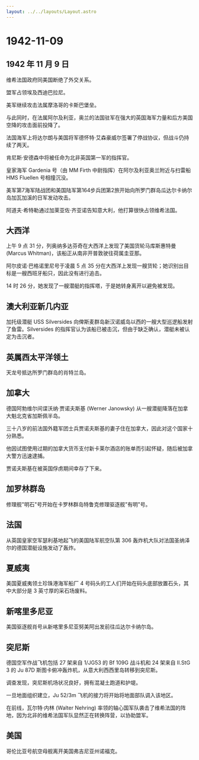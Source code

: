 ```yaml
---
layout: ../../layouts/Layout.astro
---
```


# 1942-11-09

## 1942 年 11 月 9 日

维希法国政府同美国断绝了外交关系。

盟军占领埃及西迪巴拉尼。

美军继续攻击法属摩洛哥的卡斯巴堡垒。

与此同时，在法属阿尔及利亚，奥兰的法国驻军在强大的英国海军力量和后方美国空降的攻击面前投降了。

法国海军上将达尔朗与美国将军德怀特·艾森豪威尔签署了停战协议，但战斗仍持续了两天。

肯尼斯·安德森中将被任命为北非英国第一军的指挥官。

皇家海军 Gardenia 号（由 MM Firth 中尉指挥）在阿尔及利亚奥兰附近与扫雷船
HMS Fluellen 号相撞沉没。

美军第7海军陆战团和美国陆军第164步兵团第2旅开始向所罗门群岛瓜达尔卡纳尔岛加瓦加溪的日军发动攻击。

阿道夫·希特勒通过加莱亚佐·齐亚诺告知意大利，他打算很快占领维希法国。

## 大西洋

上午 9 点 31 分，列奥纳多达芬奇在大西洋上发现了美国货轮马库斯惠特曼
(Marcus Whitman)，该船正从南非开普敦驶往荷属圭亚那。

阿尔皮诺·巴格诺里尼号于凌晨 5 点 35
分在大西洋上发现一艘货轮；她识别出目标是一艘西班牙船只，因此没有进行追击。

14 时 26 分，她发现了一艘潜艇的指挥塔，于是她转身离开以避免被发现。

## 澳大利亚新几内亚

加托级潜艇 USS Silversides
向俾斯麦群岛新汉诺威岛以西的一艘大型巡逻船发射了鱼雷。Silversides
的指挥官认为该船已被击沉，但由于缺乏确认，潜艇未被认定为击沉者。

## 英属西太平洋领土

天龙号抵达所罗门群岛的肖特兰岛。

## 加拿大

德国阿勃维尔间谍沃纳·贾诺夫斯基 (Werner Janowsky)
从一艘潜艇降落在加拿大魁北克省加斯佩半岛。

三十八岁的前法国外籍军团士兵贾诺夫斯基的妻子住在加拿大，因此对这个国家十分熟悉。

他因试图使用过期的加拿大货币支付新卡莱尔酒店的账单而引起怀疑，随后被加拿大警方迅速逮捕。

贾诺夫斯基在被英国俘虏期间幸存了下来。

## 加罗林群岛

修理舰"明石"号开始在卡罗林群岛特鲁克修理驱逐舰"有明"号。

## 法国

从英国皇家空军瑟利基地起飞的美国陆军航空队第 306
轰炸机大队对法国圣纳泽尔的德国潜艇设施发动了轰炸。

## 夏威夷

美国夏威夷领土珍珠港海军船厂 4
号码头的工人们开始在码头底部放置石头，其中大部分是 3
英寸厚的采石场废料。

## 新喀里多尼亚

美国驱逐舰肖号从新喀里多尼亚努美阿出发前往瓜达尔卡纳尔岛。

## 突尼斯

德国空军作战飞机包括 27 架来自 1/JG53 的 Bf 109G 战斗机和 24 架来自
II.StG 3 的 Ju 87D 斯图卡俯冲轰炸机，从意大利西西里岛转移到突尼斯。

调查发现，突尼斯机场状况良好，拥有混凝土跑道和护堤。

一旦地面组织建立，Ju 52/3m 飞机的接力将开始将地面部队调入该地区。

在前线，瓦尔特·内林 (Walter Nehring)
率领的轴心国军队袭击了维希法国的阵地，因为北非的维希法国军队显然正在转换阵营，以协助盟军。

## 美国

哥伦比亚号航空母舰离开美国弗吉尼亚州诺福克。